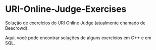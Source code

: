 # URI-Online-Judge-Exercises
Solução de exercícios do URI Online Judge (atualmente chamado de Beecrowd).

Aqui, você pode encontrar soluções de alguns exercícios em C++ e em SQL.
